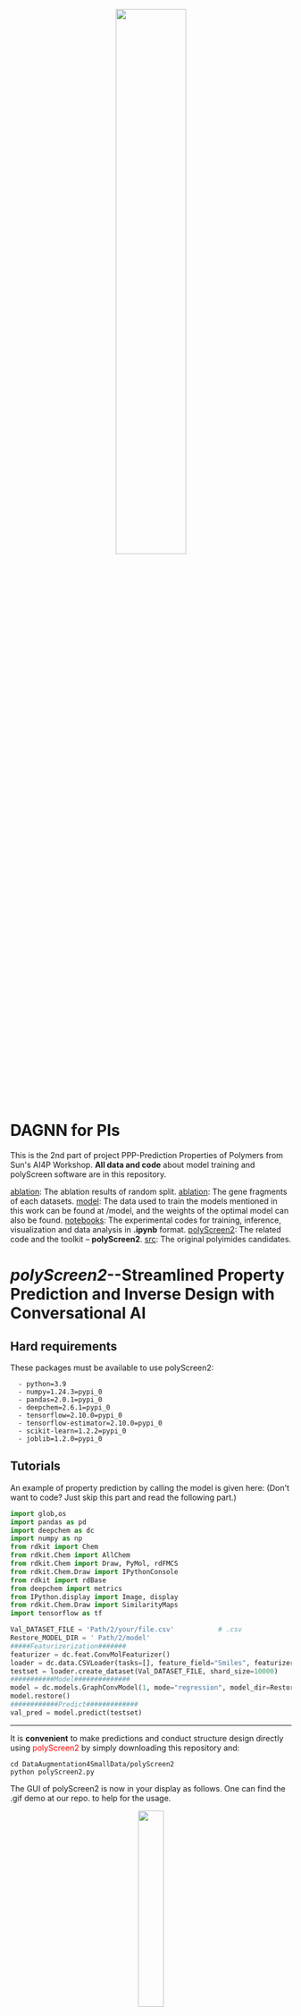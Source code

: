 
<p align="center">
  <img src="https://github.com/HKQiu/DataAugmentation4SmallData/assets/73220956/d7a243ed-6cd8-42e2-92c3-56a33f4d3c84" width="50%">
</p>



# DAGNN for PIs
This is the 2nd part of project PPP-Prediction Properties of Polymers from Sun's AI4P Workshop.
**All data and code** about model training and polyScreen software are in this repository.

[ablation](https://github.com/HKQiu/DataAugmentation4SmallData/tree/main/ablation): The ablation results of random split.
[ablation](https://github.com/HKQiu/DataAugmentation4SmallData/tree/main/gene): The gene fragments of each datasets.
[model](https://github.com/HKQiu/DataAugmentation4SmallData/tree/main/model): The data used to train the models mentioned in this work can be found at /model, and the weights of the optimal model can also be found. 
[notebooks](https://github.com/HKQiu/DataAugmentation4SmallData/tree/main/notebooks): The experimental codes for training, inference, visualization and data analysis in **.ipynb** format.
[polyScreen2](https://github.com/HKQiu/DataAugmentation4SmallData/tree/main/polyScreen2): The related code and the toolkit – **polyScreen2**.
[src](https://github.com/HKQiu/DataAugmentation4SmallData/tree/main/src): The original polyimides candidates.

# *polyScreen2*--Streamlined Property Prediction and Inverse Design with Conversational AI

## Hard requirements
These packages must be available to use polyScreen2:
```
  -	python=3.9
  -	numpy=1.24.3=pypi_0
  -	pandas=2.0.1=pypi_0
  -	deepchem=2.6.1=pypi_0
  -	tensorflow=2.10.0=pypi_0
  -	tensorflow-estimator=2.10.0=pypi_0
  -	scikit-learn=1.2.2=pypi_0
  -	joblib=1.2.0=pypi_0
```

## Tutorials
An example of property prediction by calling the model is given here: (Don't want to code? Just skip this part and read the following part.)
```python
import glob,os
import pandas as pd
import deepchem as dc
import numpy as np
from rdkit import Chem
from rdkit.Chem import AllChem
from rdkit.Chem import Draw, PyMol, rdFMCS
from rdkit.Chem.Draw import IPythonConsole
from rdkit import rdBase
from deepchem import metrics
from IPython.display import Image, display
from rdkit.Chem.Draw import SimilarityMaps
import tensorflow as tf

Val_DATASET_FILE = 'Path/2/your/file.csv'			# .csv
Restore_MODEL_DIR = ' Path/2/model'
#####Featurizerization#######
featurizer = dc.feat.ConvMolFeaturizer()
loader = dc.data.CSVLoader(tasks=[], feature_field="Smiles", featurizer=featurizer)
testset = loader.create_dataset(Val_DATASET_FILE, shard_size=10000)
###########Model##############
model = dc.models.GraphConvModel(1, mode="regression", model_dir=Restore_MODEL_DIR)
model.restore()
############Predict#############
val_pred = model.predict(testset)
```

-------------------------------------------------------------------------------------------------------------------------------------------------------------------------

It is **convenient** to make predictions and conduct structure design directly using <span style="color:red">polyScreen2</span> by simply downloading this repository and:

```
cd DataAugmentation4SmallData/polyScreen2
python polyScreen2.py
```
The GUI of polyScreen2 is now in your display as follows. One can find the .gif demo at our repo. to help for the usage.

<p align="center">
  <img src="https://github.com/HKQiu/DataAugmentation4SmallData/assets/73220956/bbfc3326-f71c-457b-b189-159943c3e34d" width="30%">
</p>

By the way, our hugging face space is coming, where you can use polyScreen2 easily.

Any issue on the usage of **polyScreen2**, please email [hkqiu@ciac.ac.cn](hkqiu@ciac.ac.cn).
